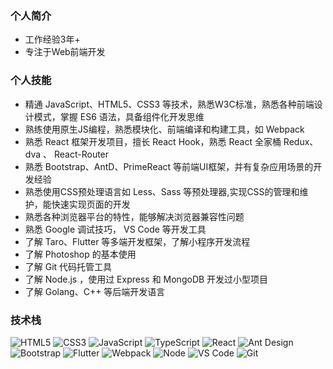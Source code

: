 ### 个人简介

- 工作经验3年+
- 专注于Web前端开发

### 个人技能

- 精通 JavaScript、HTML5、CSS3 等技术，熟悉W3C标准，熟悉各种前端设计模式，掌握 ES6 语法，具备组件化开发思维
- 熟练使用原生JS编程，熟悉模块化、前端编译和构建工具，如 Webpack
- 熟悉 React 框架开发项目，擅长 React Hook，熟悉 React 全家桶 Redux、dva 、 React-Router
- 熟悉 Bootstrap、AntD、PrimeReact 等前端UI框架，并有复杂应用场景的开发经验
- 熟悉使用CSS预处理语言如 Less、Sass 等预处理器,实现CSS的管理和维护，能快速实现页面的开发
- 熟悉各种浏览器平台的特性，能够解决浏览器兼容性问题
- 熟悉 Google 调试技巧， VS Code 等开发工具
- 了解 Taro、Flutter 等多端开发框架，了解小程序开发流程
- 了解 Photoshop 的基本使用
- 了解 Git 代码托管工具
- 了解 Node.js ，使用过 Express 和 MongoDB 开发过小型项目
- 了解 Golang、C++ 等后端开发语言
### 技术栈

![HTML5](https://img.shields.io/badge/-HTML5-%23E44D27?style=for-the-badge&logo=html5&logoColor=ffffff)
![CSS3](https://img.shields.io/badge/-CSS3-%231572B6?style=for-the-badge&logo=css3)
![JavaScript](https://img.shields.io/badge/-JavaScript-%23F7DF1C?style=for-the-badge&logo=javascript&logoColor=000000&labelColor=%23F7DF1C&color=%23FFCE5A)
![TypeScript](https://img.shields.io/badge/-TypeScript-%23031d30?style=for-the-badge&logo=typescript)
![React](https://img.shields.io/badge/-React-%23282C34?style=for-the-badge&logo=react)
![Ant Design](https://img.shields.io/badge/-Ant%20Design-%231572B6?style=for-the-badge&logo=antDesign&logoColor=1890ff)
![Bootstrap](https://img.shields.io/badge/-Bootstrap-%23E44D27?style=for-the-badge&logo=bootstrap&logoColor=fff)
![Flutter](https://img.shields.io/badge/-Flutter-%23007ACC?style=for-the-badge&logo=flutter&logoColor=fff)
![Webpack](https://img.shields.io/badge/-Webpack-%232C3A42?style=for-the-badge&logo=webpack)
![Node](https://img.shields.io/badge/-NodeJS-%23F05032?style=for-the-badge&logo=Node.js&logoColor=%23ffffff)
![VS Code](https://img.shields.io/badge/-VSCode-%23007ACC?style=for-the-badge&logo=visual-studio-code)
![Git](https://img.shields.io/badge/-Git-%23F05032?style=for-the-badge&logo=git&logoColor=%23ffffff)
